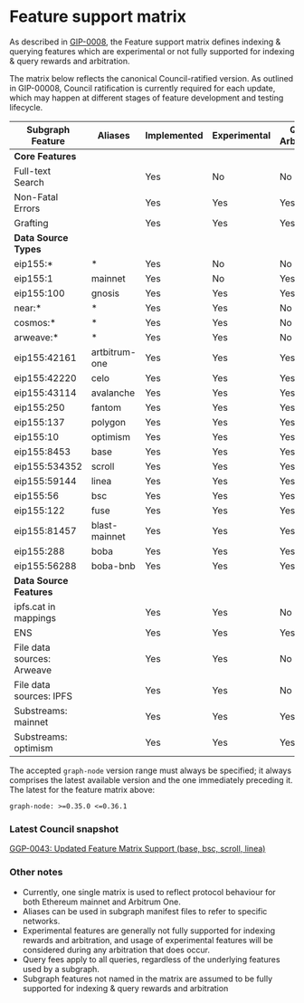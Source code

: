 # Feature support matrix

As described in [GIP-0008](https://snapshot.org/#/council.graphprotocol.eth/proposal/0xbdd884654a393620a7e8665b4289201b7542c3ee62becfad133e951b0c408444), the Feature support matrix defines indexing & querying features which are experimental or not fully supported for indexing & query rewards and arbitration.

The matrix below reflects the canonical Council-ratified version. As outlined in GIP-00008, Council ratification is currently required for each update, which may happen at different stages of feature development and testing lifecycle.

| Subgraph Feature           | Aliases       | Implemented | Experimental | Query Arbitration | Indexing Arbitration | Indexing Rewards |
| -------------------------- | ------------- | ----------- | ------------ | ----------------- | -------------------- | ---------------- |
| **Core Features**          |               |             |              |                   |                      |                  |
| Full-text Search           |               | Yes         | No           | No                | Yes                  | Yes              |
| Non-Fatal Errors           |               | Yes         | Yes          | Yes               | Yes                  | Yes              |
| Grafting                   |               | Yes         | Yes          | Yes               | Yes                  | Yes              |
| **Data Source Types**      |               |             |              |                   |                      |                  |
| eip155:\*                  | \*            | Yes         | No           | No                | No                   | No               |
| eip155:1                   | mainnet       | Yes         | No           | Yes               | Yes                  | Yes              |
| eip155:100                 | gnosis        | Yes         | Yes          | Yes               | Yes                  | Yes              |
| near:\*                    | \*            | Yes         | Yes          | No                | No                   | No               |
| cosmos:\*                  | \*            | Yes         | Yes          | No                | No                   | No               |
| arweave:\*                 | \*            | Yes         | Yes          | No                | No                   | No               |
| eip155:42161               | artbitrum-one | Yes         | Yes          | Yes               | Yes                  | Yes              |
| eip155:42220               | celo          | Yes         | Yes          | Yes               | Yes                  | Yes              |
| eip155:43114               | avalanche     | Yes         | Yes          | Yes               | Yes                  | Yes              |
| eip155:250                 | fantom        | Yes         | Yes          | Yes               | Yes                  | Yes              |
| eip155:137                 | polygon       | Yes         | Yes          | Yes               | Yes                  | Yes              |
| eip155:10                  | optimism      | Yes         | Yes          | Yes               | Yes                  | Yes              |
| eip155:8453                | base          | Yes         | Yes          | Yes               | Yes                  | Yes              |
| eip155:534352              | scroll        | Yes         | Yes          | Yes               | Yes                  | Yes              |
| eip155:59144               | linea         | Yes         | Yes          | Yes               | Yes                  | Yes              |
| eip155:56                  | bsc           | Yes         | Yes          | Yes               | Yes                  | Yes              |
| eip155:122                 | fuse          | Yes         | Yes          | Yes               | Yes                  | Yes              |
| eip155:81457               | blast-mainnet | Yes         | Yes          | Yes               | Yes                  | Yes              |
| eip155:288                 | boba          | Yes         | Yes          | Yes               | Yes                  | Yes              |
| eip155:56288               | boba-bnb      | Yes         | Yes          | Yes               | Yes                  | Yes              |
| **Data Source Features**   |               |             |              |                   |                      |                  |
| ipfs.cat in mappings       |               | Yes         | Yes          | No                | No                   | No               |
| ENS                        |               | Yes         | Yes          | Yes               | Yes                  | Yes              |
| File data sources: Arweave |               | Yes         | Yes          | No                | Yes                  | Yes              |
| File data sources: IPFS    |               | Yes         | Yes          | No                | Yes                  | Yes              |
| Substreams: mainnet        |               | Yes         | Yes          | Yes               | Yes                  | Yes              |
| Substreams: optimism       |               | Yes         | Yes          | Yes               | Yes                  | Yes              |

The accepted `graph-node` version range must always be specified; it always comprises the latest available version and the one immediately preceding it.
The latest for the feature matrix above:

```
graph-node: >=0.35.0 <=0.36.1
```

### Latest Council snapshot

[GGP-0043: Updated Feature Matrix Support (base, bsc, scroll, linea)](https://snapshot.org/#/council.graphprotocol.eth/proposal/0x4226f917346416b76f77369181881bebbc9b4e3f66e9681e5fc4e56d7460eba7)

### Other notes

- Currently, one single matrix is used to reflect protocol behaviour for both Ethereum mainnet and Arbitrum One.
- Aliases can be used in subgraph manifest files to refer to specific networks.
- Experimental features are generally not fully supported for indexing rewards and arbitration, and usage of experimental features will be considered during any arbitration that does occur.
- Query fees apply to all queries, regardless of the underlying features used by a subgraph.
- Subgraph features not named in the matrix are assumed to be fully supported for indexing & query rewards and arbitration
